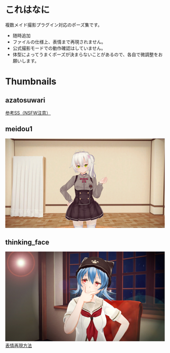# これはなに

複数メイド撮影プラグイン対応のポーズ集です。  
* 随時追加
* ファイルの仕様上、表情まで再現されません。  
* 公式撮影モードでの動作確認はしていません。
* 体型によってうまくポーズが決まらないことがあるので、各自で微調整をお願いします。

# Thumbnails 

## azatosuwari
[参考SS（NSFW注意）](https://mstdn.maud.io/@r8_gre/99072708675948226 "あざといやつ") 

## meidou1
![this](https://github.com/routehachi/r8_CM3D2_Mod/blob/master/MultipleMaidsPose/meidou1.jpg "「ゲームセンターって不良のたまり場なんじゃないの？」")  

## thinking_face
![this](https://github.com/routehachi/r8_CM3D2_Mod/blob/master/MultipleMaidsPose/thinking_face.jpg ":thinking_akane:")  
[表情再現方法](https://mstdn.maud.io/@r8_gre/99076639027938209)  
